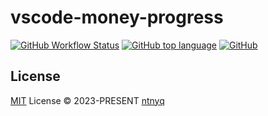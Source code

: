 # vscode-money-progress

[![GitHub Workflow Status](https://img.shields.io/github/workflow/status/ntnyq/vscode-money-progress/CI)](https://github.com/ntnyq/vscode-money-progress/actions/workflows/ci.yml)
[![GitHub top language](https://img.shields.io/github/languages/top/ntnyq/vscode-money-progress)](https://github.com/ntnyq/vscode-money-progress)
[![GitHub](https://img.shields.io/github/license/ntnyq/vscode-money-progress)](https://github.com/ntnyq/vscode-money-progress/blob/master/LICENSE)

## License

[MIT](./LICENSE) License © 2023-PRESENT [ntnyq](https://github.com/ntnyq)
